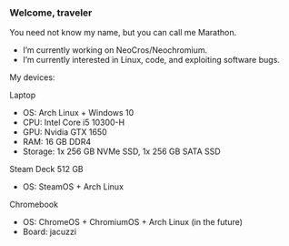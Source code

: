 ### Welcome, traveler

<!--
**ehunt34/ehunt34** is a ✨ _special_ ✨ repository because its `README.md` (this file) appears on your GitHub profile.

Here are some ideas to get you started:

- 🔭 I’m currently working on ...
- 🌱 I’m currently learning ...
- 👯 I’m looking to collaborate on ...
- 🤔 I’m looking for help with ...
- 💬 Ask me about ...
- 📫 How to reach me: ...
- 😄 Pronouns: ...
- ⚡ Fun fact: ...
-->
You need not know my name, but you can call me Marathon.

- I’m currently working on NeoCros/Neochromium.
- I’m currently interested in Linux, code, and exploiting software bugs.

My devices:

Laptop
- OS: Arch Linux + Windows 10
- CPU: Intel Core i5 10300-H
- GPU: Nvidia GTX 1650
- RAM: 16 GB DDR4
- Storage: 1x 256 GB NVMe SSD, 1x 256 GB SATA SSD

Steam Deck 512 GB
- OS: SteamOS + Arch Linux

Chromebook
- OS: ChromeOS + ChromiumOS + Arch Linux (in the future)
- Board: jacuzzi
